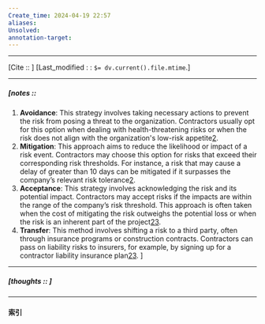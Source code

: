 ```yaml
---
Create_time: 2024-04-19 22:57
aliases: 
Unsolved: 
annotation-target:
---
```


---
[Cite ::  ]
[Last_modified : : `$= dv.current().file.mtime`.]


---
##### [notes ::  
1. **Avoidance**: This strategy involves taking necessary actions to prevent the risk from posing a threat to the organization. Contractors usually opt for this option when dealing with health-threatening risks or when the risk does not align with the organization's low-risk appetite[2](https://www.constructconnect.com/blog/how-to-successfully-determine-your-risk-response-strategy-in-construction).
2. **Mitigation**: This approach aims to reduce the likelihood or impact of a risk event. Contractors may choose this option for risks that exceed their corresponding risk thresholds. For instance, a risk that may cause a delay of greater than 10 days can be mitigated if it surpasses the company’s relevant risk tolerance[2](https://www.constructconnect.com/blog/how-to-successfully-determine-your-risk-response-strategy-in-construction).
3. **Acceptance**: This strategy involves acknowledging the risk and its potential impact. Contractors may accept risks if the impacts are within the range of the company’s risk threshold. This approach is often taken when the cost of mitigating the risk outweighs the potential loss or when the risk is an inherent part of the project[2](https://www.constructconnect.com/blog/how-to-successfully-determine-your-risk-response-strategy-in-construction)[3](https://www.procore.com/library/construction-risk-management).
4. **Transfer**: This method involves shifting a risk to a third party, often through insurance programs or construction contracts. Contractors can pass on liability risks to insurers, for example, by signing up for a contractor liability insurance plan[2](https://www.constructconnect.com/blog/how-to-successfully-determine-your-risk-response-strategy-in-construction)[3](https://www.procore.com/library/construction-risk-management).
]




---
##### [thoughts ::  ]


---
#### 索引
